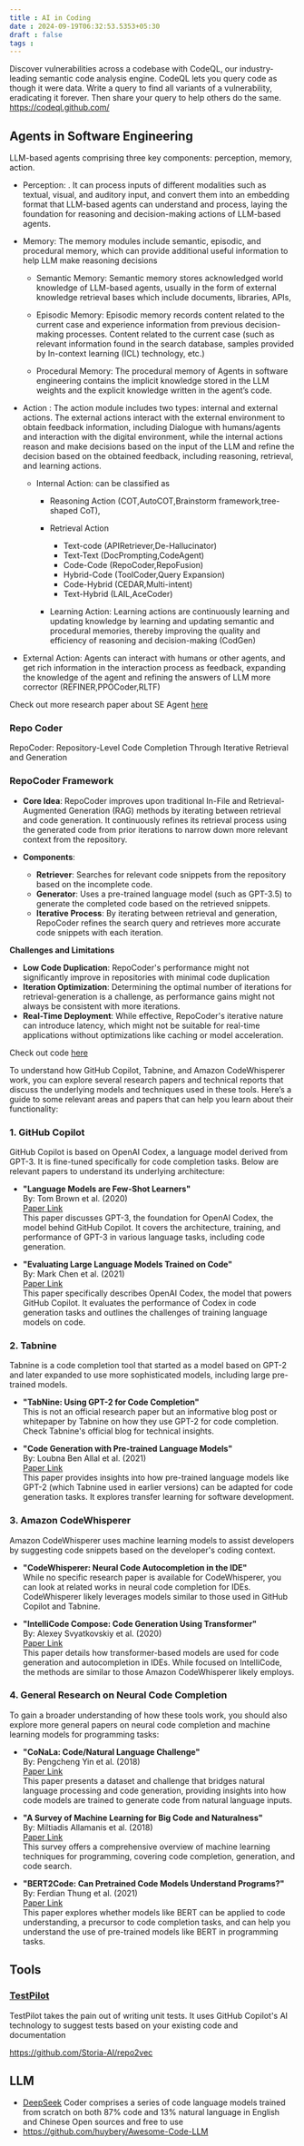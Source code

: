 ```yaml
---
title : AI in Coding
date : 2024-09-19T06:32:53.5353+05:30
draft : false
tags : 
---
```



Discover vulnerabilities across a codebase with CodeQL, our industry-leading semantic code analysis engine. CodeQL lets you query code as though it were data. Write a query to find all variants of a vulnerability, eradicating it forever. Then share your query to help others do the same. 
https://codeql.github.com/




## Agents in Software Engineering

LLM-based agents comprising three key components: perception, memory, action.
- Perception: . It can process inputs of different modalities such as textual, visual, and auditory input, and convert them into an embedding format that LLM-based agents can understand and process, laying the foundation for reasoning and decision-making actions of LLM-based agents.

- Memory: The memory modules include semantic, episodic, and procedural memory, which can provide additional useful information to help LLM make reasoning decisions

	- Semantic Memory: Semantic memory stores acknowledged world knowledge of LLM-based agents, usually in the form of external knowledge retrieval bases which include documents, libraries, APIs,
	
	- Episodic Memory: Episodic memory records content related to the current case and experience information from previous decision-making processes. Content related to the current case (such as relevant information found in the search database, samples provided by In-context learning (ICL) technology, etc.)
	
	- Procedural Memory: The procedural memory of Agents in software engineering contains the implicit knowledge stored in the LLM weights and the explicit knowledge written in the agent’s code.

- Action : The action module includes two types: internal and external actions. The external actions interact with the external environment to obtain feedback information, including Dialogue with humans/agents and interaction with the digital environment, while the internal actions reason and make decisions based on the input of the LLM and refine the decision based on the obtained feedback, including reasoning, retrieval, and learning actions.

	- Internal Action: can be classified as
		- Reasoning Action (COT,AutoCOT,Brainstorm framework,tree-shaped CoT), 
		- Retrieval Action 
			- Text-code (APIRetriever,De-Hallucinator)
			- Text-Text (DocPrompting,CodeAgent)
			- Code-Code (RepoCoder,RepoFusion)
			- Hybrid-Code (ToolCoder,Query Expansion)
			- Code-Hybrid (CEDAR,Multi-intent)
			- Text-Hybrid (LAIL,AceCoder)
		
		- Learning Action: Learning actions are continuously learning and updating knowledge by learning and updating semantic and procedural memories, thereby improving the quality and efficiency of reasoning and decision-making (CodGen)

- External Action: Agents can interact with humans or other agents, and get rich information in the interaction process as feedback, expanding the knowledge of the agent and refining the answers of LLM more corrector (REFINER,PPOCoder,RLTF)

Check out more research paper about SE Agent [here](https://github.com/DeepSoftwareAnalytics/Awesome-Agent4SE)
### Repo Coder

RepoCoder: Repository-Level Code Completion Through Iterative Retrieval and Generation
### **RepoCoder Framework**

- **Core Idea**: RepoCoder improves upon traditional In-File and Retrieval-Augmented Generation (RAG) methods by iterating between retrieval and code generation. It continuously refines its retrieval process using the generated code from prior iterations to narrow down more relevant context from the repository.

- **Components**:
    - **Retriever**: Searches for relevant code snippets from the repository based on the incomplete code.
    - **Generator**: Uses a pre-trained language model (such as GPT-3.5) to generate the completed code based on the retrieved snippets.
    - **Iterative Process**: By iterating between retrieval and generation, RepoCoder refines the search query and retrieves more accurate code snippets with each iteration.

**Challenges and Limitations**
- **Low Code Duplication**: RepoCoder's performance might not significantly improve in repositories with minimal code duplication
- **Iteration Optimization**: Determining the optimal number of iterations for retrieval-generation is a challenge, as performance gains might not always be consistent with more iterations.
- **Real-Time Deployment**: While effective, RepoCoder's iterative nature can introduce latency, which might not be suitable for real-time applications without optimizations like caching or model acceleration.

Check out code [here](https://github.com/microsoft/CodeT/blob/main/RepoCoder/search_code.py)













To understand how GitHub Copilot, Tabnine, and Amazon CodeWhisperer work, you can explore several research papers and technical reports that discuss the underlying models and techniques used in these tools. Here’s a guide to some relevant areas and papers that can help you learn about their functionality:

### 1. **GitHub Copilot**

GitHub Copilot is based on OpenAI Codex, a language model derived from GPT-3. It is fine-tuned specifically for code completion tasks. Below are relevant papers to understand its underlying architecture:

- **"Language Models are Few-Shot Learners"**  
    By: Tom Brown et al. (2020)  
    [Paper Link](https://arxiv.org/abs/2005.14165)  
    This paper discusses GPT-3, the foundation for OpenAI Codex, the model behind GitHub Copilot. It covers the architecture, training, and performance of GPT-3 in various language tasks, including code generation.
    
- **"Evaluating Large Language Models Trained on Code"**  
    By: Mark Chen et al. (2021)  
    [Paper Link](https://arxiv.org/abs/2107.03374)  
    This paper specifically describes OpenAI Codex, the model that powers GitHub Copilot. It evaluates the performance of Codex in code generation tasks and outlines the challenges of training language models on code.
    

### 2. **Tabnine**

Tabnine is a code completion tool that started as a model based on GPT-2 and later expanded to use more sophisticated models, including large pre-trained models.

- **"TabNine: Using GPT-2 for Code Completion"**  
    This is not an official research paper but an informative blog post or whitepaper by Tabnine on how they use GPT-2 for code completion. Check Tabnine's official blog for technical insights.
    
- **"Code Generation with Pre-trained Language Models"**  
    By: Loubna Ben Allal et al. (2021)  
    [Paper Link](https://arxiv.org/abs/2102.04664)  
    This paper provides insights into how pre-trained language models like GPT-2 (which Tabnine used in earlier versions) can be adapted for code generation tasks. It explores transfer learning for software development.
    

### 3. **Amazon CodeWhisperer**

Amazon CodeWhisperer uses machine learning models to assist developers by suggesting code snippets based on the developer's coding context.

- **"CodeWhisperer: Neural Code Autocompletion in the IDE"**  
    While no specific research paper is available for CodeWhisperer, you can look at related works in neural code completion for IDEs. CodeWhisperer likely leverages models similar to those used in GitHub Copilot and Tabnine.
    
- **"IntelliCode Compose: Code Generation Using Transformer"**  
    By: Alexey Svyatkovskiy et al. (2020)  
    [Paper Link](https://arxiv.org/abs/2005.08025)  
    This paper details how transformer-based models are used for code generation and autocompletion in IDEs. While focused on IntelliCode, the methods are similar to those Amazon CodeWhisperer likely employs.
    

### 4. **General Research on Neural Code Completion**

To gain a broader understanding of how these tools work, you should also explore more general papers on neural code completion and machine learning models for programming tasks:

- **"CoNaLa: Code/Natural Language Challenge"**  
    By: Pengcheng Yin et al. (2018)  
    [Paper Link](https://arxiv.org/abs/1805.09819)  
    This paper presents a dataset and challenge that bridges natural language processing and code generation, providing insights into how code models are trained to generate code from natural language inputs.
    
- **"A Survey of Machine Learning for Big Code and Naturalness"**  
    By: Miltiadis Allamanis et al. (2018)  
    [Paper Link](https://arxiv.org/abs/1709.06182)  
    This survey offers a comprehensive overview of machine learning techniques for programming, covering code completion, generation, and code search.
    
- **"BERT2Code: Can Pretrained Code Models Understand Programs?"**  
    By: Ferdian Thung et al. (2021)  
    [Paper Link](https://arxiv.org/abs/2109.00401)  
    This paper explores whether models like BERT can be applied to code understanding, a precursor to code completion tasks, and can help you understand the use of pre-trained models like BERT in programming tasks.
## Tools

### [TestPilot](https://githubnext.com/projects/testpilot/)  

TestPilot takes the pain out of writing unit tests. It uses GitHub Copilot's AI technology to suggest tests based on your existing code and documentation


https://github.com/Storia-AI/repo2vec



## LLM
- [DeepSeek](https://www.deepseek.com/) Coder comprises a series of code language models trained from scratch on both 87% code and 13% natural language in English and Chinese Open sources and free to use
- https://github.com/huybery/Awesome-Code-LLM 